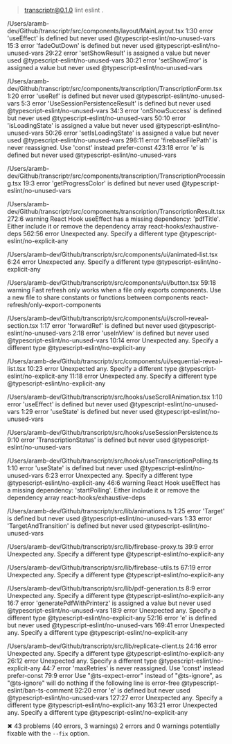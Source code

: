 
> transcriptr@0.1.0 lint
> eslint .


/Users/aramb-dev/Github/transcriptr/src/components/layout/MainLayout.tsx
   1:30  error  'useEffect' is defined but never used               @typescript-eslint/no-unused-vars
  15:3   error  'fadeOutDown' is defined but never used             @typescript-eslint/no-unused-vars
  29:22  error  'setShowResult' is assigned a value but never used  @typescript-eslint/no-unused-vars
  30:21  error  'setShowError' is assigned a value but never used   @typescript-eslint/no-unused-vars

/Users/aramb-dev/Github/transcriptr/src/components/transcription/TranscriptionForm.tsx
    1:20  error  'useRef' is defined but never used                           @typescript-eslint/no-unused-vars
    5:3   error  'UseSessionPersistenceResult' is defined but never used      @typescript-eslint/no-unused-vars
   34:3   error  'onShowSuccess' is defined but never used                    @typescript-eslint/no-unused-vars
   50:10  error  'isLoadingState' is assigned a value but never used          @typescript-eslint/no-unused-vars
   50:26  error  'setIsLoadingState' is assigned a value but never used       @typescript-eslint/no-unused-vars
  296:11  error  'firebaseFilePath' is never reassigned. Use 'const' instead  prefer-const
  423:18  error  'e' is defined but never used                                @typescript-eslint/no-unused-vars

/Users/aramb-dev/Github/transcriptr/src/components/transcription/TranscriptionProcessing.tsx
  19:3  error  'getProgressColor' is defined but never used  @typescript-eslint/no-unused-vars

/Users/aramb-dev/Github/transcriptr/src/components/transcription/TranscriptionResult.tsx
  272:6   warning  React Hook useEffect has a missing dependency: 'pdfTitle'. Either include it or remove the dependency array  react-hooks/exhaustive-deps
  562:56  error    Unexpected any. Specify a different type                                                                     @typescript-eslint/no-explicit-any

/Users/aramb-dev/Github/transcriptr/src/components/ui/animated-list.tsx
  6:24  error  Unexpected any. Specify a different type  @typescript-eslint/no-explicit-any

/Users/aramb-dev/Github/transcriptr/src/components/ui/button.tsx
  59:18  warning  Fast refresh only works when a file only exports components. Use a new file to share constants or functions between components  react-refresh/only-export-components

/Users/aramb-dev/Github/transcriptr/src/components/ui/scroll-reveal-section.tsx
   1:17  error  'forwardRef' is defined but never used    @typescript-eslint/no-unused-vars
   2:18  error  'useInView' is defined but never used     @typescript-eslint/no-unused-vars
  10:14  error  Unexpected any. Specify a different type  @typescript-eslint/no-explicit-any

/Users/aramb-dev/Github/transcriptr/src/components/ui/sequential-reveal-list.tsx
  10:23  error  Unexpected any. Specify a different type  @typescript-eslint/no-explicit-any
  11:18  error  Unexpected any. Specify a different type  @typescript-eslint/no-explicit-any

/Users/aramb-dev/Github/transcriptr/src/hooks/useScrollAnimation.tsx
  1:10  error  'useEffect' is defined but never used  @typescript-eslint/no-unused-vars
  1:29  error  'useState' is defined but never used   @typescript-eslint/no-unused-vars

/Users/aramb-dev/Github/transcriptr/src/hooks/useSessionPersistence.ts
  9:10  error  'TranscriptionStatus' is defined but never used  @typescript-eslint/no-unused-vars

/Users/aramb-dev/Github/transcriptr/src/hooks/useTranscriptionPolling.ts
   1:10  error    'useState' is defined but never used                                                                             @typescript-eslint/no-unused-vars
   6:23  error    Unexpected any. Specify a different type                                                                         @typescript-eslint/no-explicit-any
  46:6   warning  React Hook useEffect has a missing dependency: 'startPolling'. Either include it or remove the dependency array  react-hooks/exhaustive-deps

/Users/aramb-dev/Github/transcriptr/src/lib/animations.ts
  1:25  error  'Target' is defined but never used               @typescript-eslint/no-unused-vars
  1:33  error  'TargetAndTransition' is defined but never used  @typescript-eslint/no-unused-vars

/Users/aramb-dev/Github/transcriptr/src/lib/firebase-proxy.ts
  39:9  error  Unexpected any. Specify a different type  @typescript-eslint/no-explicit-any

/Users/aramb-dev/Github/transcriptr/src/lib/firebase-utils.ts
  67:19  error  Unexpected any. Specify a different type  @typescript-eslint/no-explicit-any

/Users/aramb-dev/Github/transcriptr/src/lib/pdf-generation.ts
    8:9   error  Unexpected any. Specify a different type                      @typescript-eslint/no-explicit-any
   16:7   error  'generatePdfWithPrinterz' is assigned a value but never used  @typescript-eslint/no-unused-vars
   18:9   error  Unexpected any. Specify a different type                      @typescript-eslint/no-explicit-any
   52:16  error  'e' is defined but never used                                 @typescript-eslint/no-unused-vars
  169:41  error  Unexpected any. Specify a different type                      @typescript-eslint/no-explicit-any

/Users/aramb-dev/Github/transcriptr/src/lib/replicate-client.ts
   24:16  error  Unexpected any. Specify a different type                                                                             @typescript-eslint/no-explicit-any
   26:12  error  Unexpected any. Specify a different type                                                                             @typescript-eslint/no-explicit-any
   44:7   error  'maxRetries' is never reassigned. Use 'const' instead                                                                prefer-const
   79:9   error  Use "@ts-expect-error" instead of "@ts-ignore", as "@ts-ignore" will do nothing if the following line is error-free  @typescript-eslint/ban-ts-comment
   92:20  error  'e' is defined but never used                                                                                        @typescript-eslint/no-unused-vars
  127:27  error  Unexpected any. Specify a different type                                                                             @typescript-eslint/no-explicit-any
  163:21  error  Unexpected any. Specify a different type                                                                             @typescript-eslint/no-explicit-any

✖ 43 problems (40 errors, 3 warnings)
  2 errors and 0 warnings potentially fixable with the `--fix` option.

